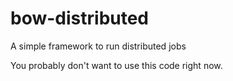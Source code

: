 bow-distributed
===============

A simple framework to run distributed jobs

You probably don't want to use this code right now.
